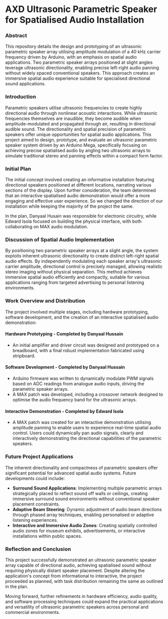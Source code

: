 # AXD Ultrasonic Parametric Speaker for Spatialised Audio Installation

### Abstract
This repository details the design and prototyping of an ultrasonic parametric speaker array utilising amplitude modulation of a 40 kHz carrier frequency driven by Arduino, with an emphasis on spatial audio applications. Two parametric speaker arrays positioned at slight angles leverage ultrasonic directionality, enabling precise left-right audio panning without widely spaced conventional speakers. This approach creates an immersive spatial audio experience suitable for specialised directional sound applications.

### Introduction
Parametric speakers utilise ultrasonic frequencies to create highly directional audio through nonlinear acoustic interactions. While ultrasonic frequencies themselves are inaudible, they become audible when amplitude-modulated and propagated through air, resulting in directional audible sound. The directionality and spatial precision of parametric speakers offer unique opportunities for spatial audio applications. This project aimed to design, prototype, and evaluate an ultrasonic parametric speaker system driven by an Arduino Mega, specifically focusing on achieving precise spatialised audio by angling two ultrasonic arrays to simulate traditional stereo and panning effects within a compact form factor.

### Initial Plan
The initial concept involved creating an informative installation featuring directional speakers positioned at different locations, narrating various sections of the display. Upon further consideration, the team determined that an interactive spatialised audio demonstration would offer a more engaging and effective user experience. So we changed the direction of our installation while keeping the majority of the project the same. 

In the plan, Danyaal Husain was responsible for electronic circuitry, while Edward Isola focused on building the physical interface, with both collaborating on MAX audio modulation.

### Discussion of Spatial Audio Implementation
By positioning two parametric speaker arrays at a slight angle, the system exploits inherent ultrasonic directionality to create distinct left-right spatial audio effects. By independently modulating each speaker array's ultrasonic carrier amplitude, directional control is precisely managed, allowing realistic stereo imaging without physical separation. This method achieves immersive spatial audio efficiently and compactly, suitable for various applications ranging from targeted advertising to personal listening environments.

### Work Overview and Distribution
The project involved multiple stages, including hardware prototyping, software development, and the creation of an interactive spatialised audio demonstration:

#### Hardware Prototyping - Completed by Danyaal Hussain
- An initial amplifier and driver circuit was designed and prototyped on a breadboard, with a final robust implementation fabricated using stripboard.

#### Software Development - Completed by Danyaal Hussain
- Arduino firmware was written to dynamically modulate PWM signals based on ADC readings from analogue audio inputs, driving the parametric speaker arrays.
- A MAX patch was developed, including a crossover network designed to optimise the audio frequency band for the ultrasonic arrays.

#### Interactive Demonstration - Completed by Edward Isola
- A MAX patch was created for an interactive demonstration utilising amplitude panning to enable users to experience real-time spatial audio control. Users could dynamically pan audio signals, clearly and interactively demonstrating the directional capabilities of the parametric speakers.

### Future Project Applications
The inherent directionality and compactness of parametric speakers offer significant potential for advanced spatial audio systems. Future developments could include:

- **Surround Sound Applications**: Implementing multiple parametric arrays strategically placed to reflect sound off walls or ceilings, creating immersive surround sound environments without conventional speaker placement constraints.
- **Adaptive Beam Steering**: Dynamic adjustment of audio beam directions through phased array techniques, enabling personalised or adaptive listening experiences.
- **Interactive and Immersive Audio Zones**: Creating spatially controlled audio zones for museum exhibits, advertisements, or interactive installations within public spaces.

### Reflection and Conclusion
This project successfully demonstrated an ultrasonic parametric speaker array capable of directional audio, achieving spatialised sound without requiring physically distant speaker placement. Despite altering the application's concept from informational to interactive, the project proceeded as planned, with task distribution remaining the same as outlined in the plan.

Moving forward, further refinements in hardware efficiency, audio quality, and software processing techniques could expand the practical applications and versatility of ultrasonic parametric speakers across personal and commercial environments.
